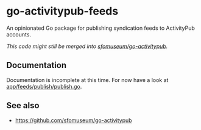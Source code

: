 # go-activitypub-feeds

An opinionated Go package for publishing syndication feeds to ActivityPub accounts.

_This code might still be merged into [sfomuseum/go-activitypub](https://github.com/sfomuseum/go-activitypub)._

## Documentation

Documentation is incomplete at this time. For now have a look at [app/feeds/publish/publish.go](app/feeds/publish/publish.go).

## See also

* https://github.com/sfomuseum/go-activitypub
